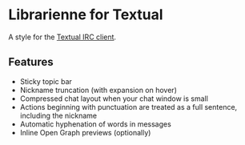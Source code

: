 # Librarienne for Textual

A style for the [Textual IRC client](http://www.codeux.com/textual/).

## Features

* Sticky topic bar
* Nickname truncation (with expansion on hover)
* Compressed chat layout when your chat window is small
* Actions beginning with punctuation are treated as a full sentence, including the nickname
* Automatic hyphenation of words in messages
* Inline Open Graph previews (optionally)
